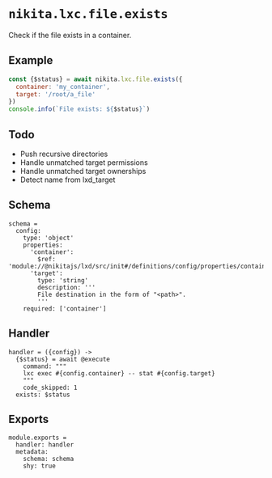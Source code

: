 
# `nikita.lxc.file.exists`

Check if the file exists in a container.

## Example

```js
const {$status} = await nikita.lxc.file.exists({
  container: 'my_container',
  target: '/root/a_file'
})
console.info(`File exists: ${$status}`)
```

## Todo

* Push recursive directories
* Handle unmatched target permissions
* Handle unmatched target ownerships
* Detect name from lxd_target

## Schema

    schema =
      config:
        type: 'object'
        properties:
          'container':
            $ref: 'module://@nikitajs/lxd/src/init#/definitions/config/properties/container'
          'target':
            type: 'string'
            description: '''
            File destination in the form of "<path>".
            '''
        required: ['container']

## Handler

    handler = ({config}) ->
      {$status} = await @execute
        command: """
        lxc exec #{config.container} -- stat #{config.target}
        """
        code_skipped: 1
      exists: $status

## Exports

    module.exports =
      handler: handler
      metadata:
        schema: schema
        shy: true
